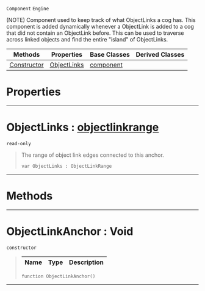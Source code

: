  `Component` `Engine`



(NOTE) Component used to keep track of what ObjectLinks a cog has. This component is added dynamically whenever a ObjectLink is added to a cog that did not contain an ObjectLink before. This can be used to traverse across linked objects and find the entire "island" of ObjectLinks.

|Methods|Properties|Base Classes|Derived Classes|
|---|---|---|---|
|[ Constructor](objectlinkanchor.md#objectlinkanchor-void)|[ ObjectLinks](objectlinkanchor.md#objectlinks-zilch-engine)|[component](component.md)| |


 #  Properties


---  
 #  ObjectLinks : [objectlinkrange](objectlinkrange.md)

 `read-only`

> The range of object link edges connected to this anchor.
> ```TS:Nada
> var ObjectLinks : ObjectLinkRange


---  
 #  Methods


---  
 #  ObjectLinkAnchor : Void

 `constructor`

> 
> |Name|Type|Description|
> |---|---|---|
> ```TS:Nada
> function ObjectLinkAnchor()
> ``` 


---  
 

 